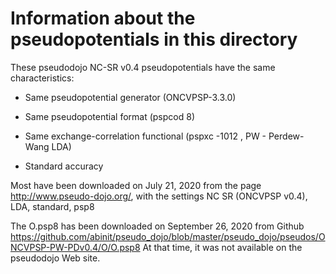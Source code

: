 # Information about the pseudopotentials in this directory

These pseudodojo NC-SR v0.4 pseudopotentials have the same characteristics:

* Same pseudopotential generator (ONCVPSP-3.3.0)

* Same pseudopotential format (pspcod 8)

* Same exchange-correlation functional (pspxc -1012 , PW - Perdew-Wang LDA)

* Standard accuracy

Most have been downloaded on July 21, 2020 from the page http://www.pseudo-dojo.org/, with the settings
NC SR (ONCVPSP v0.4), LDA, standard, psp8

The O.psp8 has been downloaded on September 26, 2020 from Github
https://github.com/abinit/pseudo_dojo/blob/master/pseudo_dojo/pseudos/ONCVPSP-PW-PDv0.4/O/O.psp8
At that time, it was not available on the pseudodojo Web site.



